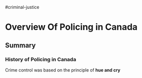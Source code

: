 #criminal-justice 
# Overview Of Policing in Canada
## Summary

### History of Policing in Canada

Crime control was based on the principle of **hue and cry**
